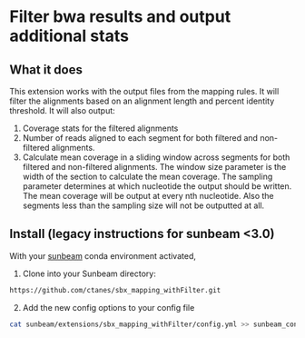 # Filter bwa results and output additional stats

## What it does

This extension works with the output files from the mapping rules.
It will filter the alignments based on an alignment length and percent identity threshold.
It will also output:
1) Coverage stats for the filtered alignments
2) Number of reads aligned to each segment for both filtered and non-filtered alignments.
3) Calculate mean coverage in a sliding window across segments for both filtered and non-filtered alignments. The window size parameter is the width of the section to calculate the mean coverage. The sampling parameter determines at which nucleotide the output should be written. The mean coverage will be output at every nth nucleotide. Also the segments less than the sampling size will not be outputted at all.

## Install (legacy instructions for sunbeam <3.0)
 
 With your [sunbeam](https://github.com/sunbeam-labs/sunbeam) conda environment activated, 
 
 1. Clone into your Sunbeam directory:
 
  ```bash
  https://github.com/ctanes/sbx_mapping_withFilter.git
  ```
 
 2. Add the new config options to your config file
 
  ```bash
  cat sunbeam/extensions/sbx_mapping_withFilter/config.yml >> sunbeam_config.yml
  ```